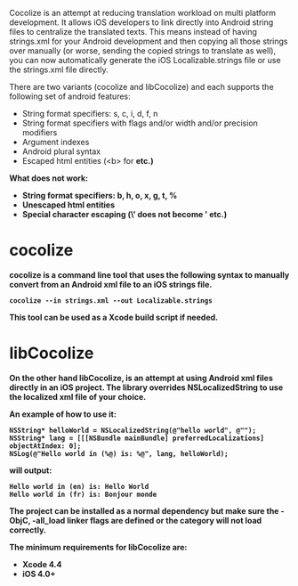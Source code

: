 Cocolize is an attempt at reducing translation workload on multi platform development. It allows iOS developers to link directly into Android string files to centralize the translated texts. This means instead of having strings.xml for your Android development and then copying all those strings over manually (or worse, sending the copied strings to translate as well), you can now automatically generate the iOS Localizable.strings file or use the strings.xml file directly.

There are two variants (cocolize and libCocolize) and each supports the following set of android features:
<ul>
<li>String format specifiers: s, c, i, d, f, n</li>
<li>String format specifiers with flags and/or width and/or precision modifiers</li>
<li>Argument indexes</li>
<li>Android plural syntax</li>
<li>Escaped html entities (&lt;b> for <b> etc.)</li>
</ul>

What does not work:
<ul>
<li>String format specifiers: b, h, o, x, g, t, %</li>
<li>Unescaped html entities</li>
<li>Special character escaping (\' does not become ' etc.)</li> 
</ul>

cocolize
========

cocolize is a command line tool that uses the following syntax to manually convert from an Android xml file to an iOS strings file.

    cocolize --in strings.xml --out Localizable.strings

This tool can be used as a Xcode build script if needed.

libCocolize
===========

On the other hand libCocolize, is an attempt at using Android xml files directly in an iOS project. The library overrides NSLocalizedString to use the localized xml file of your choice. 

An example of how to use it:

    NSString* helloWorld = NSLocalizedString(@"hello world", @"");
    NSString* lang = [[[NSBundle mainBundle] preferredLocalizations] objectAtIndex: 0];
    NSLog(@"Hello world in (%@) is: %@", lang, helloWorld);

will output:

    Hello world in (en) is: Hello World
    Hello world in (fr) is: Bonjour monde

The project can be installed as a normal dependency but make sure the -ObjC, -all_load linker flags are defined or the category will not load correctly.

The minimum requirements for libCocolize are:
<ul>
<li>Xcode 4.4</li>
<li>iOS 4.0+</li>
</ul>
